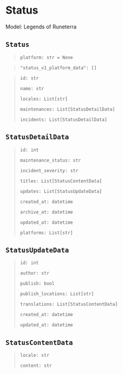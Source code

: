 # Status
Model: Legends of Runeterra


## `Status` <Badge text="Pyot Core" vertical="middle"/> <Badge text="GET" vertical="middle"/>

> `platform: str = None` <Badge text="param" type="warning" vertical="middle"/>

> `"status_v1_platform_data": []` <Badge text="endpoint" type="error" vertical="middle"/>

> `id: str`
>
> `name: str`
>
> `locales: List[str]`
>
> `maintenances: List[StatusDetailData]`
>
> `incidents: List[StatusDetailData]`


## `StatusDetailData` <Badge text="Pyot Static" vertical="middle"/>

> `id: int`
>
> `maintenance_status: str`
>
> `incident_severity: str`
>
> `titles: List[StatusContentData]`
>
> `updates: List[StatusUpdateData]`
>
> `created_at: datetime`
>
> `archive_at: datetime`
>
> `updated_at: datetime`
>
> `platforms: List[str]`


## `StatusUpdateData` <Badge text="Pyot Static" vertical="middle"/>

> `id: int`
>
> `author: str`
>
> `publish: bool`
>
> `publish_locations: List[str]`
>
> `translations: List[StatusContentData]`
>
> `created_at: datetime`
>
> `updated_at: datetime`


## `StatusContentData` <Badge text="Pyot Static" vertical="middle"/>

>`locale: str`
>
>`content: str`
